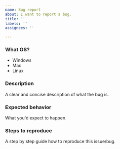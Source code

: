 ```yaml
---
name: Bug report
about: I want to report a bug.
title: ''
labels: ''
assignees: ''

---
```


### What OS?
- Windows
- Mac
- Linux


### Description
A clear and concise description of what the bug is.

### Expected behavior

What you'd expect to happen.


### Steps to reproduce
A step by step guide how to reproduce this issue/bug.
